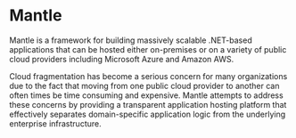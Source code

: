Mantle
======

Mantle is a framework for building massively scalable .NET-based applications that can be hosted either on-premises or on a variety of public cloud providers including Microsoft Azure and Amazon AWS.

Cloud fragmentation has become a serious concern for many organizations due to the fact that moving from one public cloud provider to another can often times be time consuming and expensive. Mantle attempts to address these concerns by providing a transparent application hosting platform that effectively separates domain-specific application logic from the underlying enterprise infrastructure.
